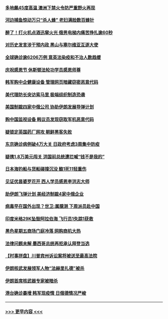 #### [多地飙45度高温 澳洲下禁火令防严重野火再现](../pages/prog202/a102998137.md?t=11292051) 
#### [河边捕鱼惊动万只“杀人蜂” 老妇满脸数百蜂针](../pages/prog202/a102998078.md?t=11292051) 
#### [醉了！打火机点酒迅窜火光 俄男电梯内痛苦挣扎逾60秒](../pages/prog202/a102998041.md?t=11292051) 
#### [对历史发言涉干预内政 黑山与塞尔维亚互逐大使](../pages/prog202/a102997980.md?t=11292051) 
#### [全球确诊逾6206万例 意英法染疫和不治人数趋缓](../pages/prog202/a102997948.md?t=11292051) 
#### [庆祝感恩节 休斯顿法轮功学员感恩师尊](../pages/prog202/a102997771.md?t=11292051) 
#### [韩军购中企健康设备 管理网页暗藏窃密恶意代码](../pages/prog202/a102997805.md?t=11292051) 
#### [美代理防长突访索马里 极端组织制造恐袭](../pages/prog202/a102997787.md?t=11292051) 
#### [美国制裁四家中俄公司 协助伊朗发展导弹计划](../pages/prog202/a102997597.md?t=11292051) 
#### [购中国监视设备 韩议员发现窃取军机恶意代码](../pages/prog202/a102997494.md?t=11292051) 
#### [疑锁定英国药厂网攻 朝鲜黑客失败](../pages/prog202/a102997486.md?t=11292051) 
#### [东京确诊病例破4万大关 日政府考虑3周集中防疫](../pages/prog202/a102997481.md?t=11292051) 
#### [疑携1.8万美元闯关 洪国前总统遭拦喊“钱不是我的”](../pages/prog202/a102997382.md?t=11292051) 
#### [日本海钓船与货船碰撞沉没 酿1死11轻重伤](../pages/prog202/a102997295.md?t=11292051) 
#### [见证优昙婆罗花开 西人学员感恩李洪志大师](../pages/prog202/a102997339.md?t=11292051) 
#### [助伊朗飞弹计划 美经济制裁4家中俄企业](../pages/prog202/a102997281.md?t=11292051) 
#### [病毒早在国外出现？世卫:属臆测 下周派员赴中国](../pages/prog202/a102997224.md?t=11292051) 
#### [印度米格29K坠毁阿拉伯海 飞行员1失踪1获救](../pages/prog202/a102997209.md?t=11292051) 
#### [黑色星期五商场门庭冷落 网购商机大热](../pages/prog202/a102997036.md?t=11292051) 
#### [法律问题未解 墨西哥总统再拒承认拜登当选](../pages/prog202/a102997007.md?t=11292051) 
#### [【时事拼盘】川普宾州诉讼案将被送至最高法院](../pages/prog202/a102997075.md?t=11292051) 
#### [伊朗核武发展领军人物“法赫里扎德”被杀](../pages/prog202/a102997070.md?t=11292051) 
#### [伊朗首席核武器专家被暗杀](../pages/prog202/a102996965.md?t=11292051) 
#### [港台确诊暴增 韩军现疫情 日俄德情况严峻](../pages/prog202/a102996922.md?t=11292051) 

----
#### [ >>> 更早内容 <<< ](../indexes/prog202-earlier.md)
